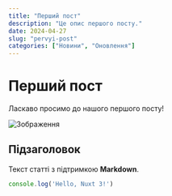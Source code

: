 ```yaml
---
title: "Перший пост"
description: "Це опис першого посту."
date: 2024-04-27
slug: "pervyi-post"
categories: ["Новини", "Оновлення"]
---
```


# Перший пост

Ласкаво просимо до нашого першого посту!

![Зображення](https://via.placeholder.com/800x400)

## Підзаголовок

Текст статті з підтримкою **Markdown**.

```javascript
console.log('Hello, Nuxt 3!')
